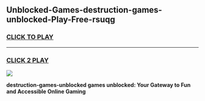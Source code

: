 
## Unblocked-Games-destruction-games-unblocked-Play-Free-rsuqg
<h3>
<a href="https://premium76.site?title=destruction-games-unblocked&ref=21A">CLICK TO PLAY</a></h3>
<hr>

<h3>
<a href="https://premium76.site?title=destruction-games-unblocked&ref=21A">CLICK 2 PLAY</a>
  
</h3>

<a href="https://premium76.site?title=destruction-games-unblocked&ref=21A"><img src="https://clearcache.store/games.png"></a>


**destruction-games-unblocked games unblocked: Your Gateway to Fun and Accessible Online Gaming**
